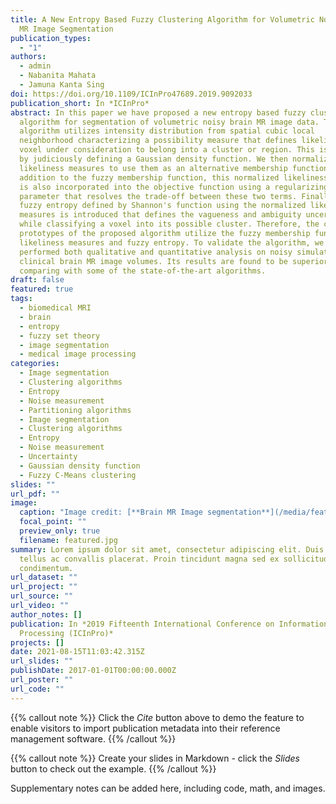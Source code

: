 ```yaml
---
title: A New Entropy Based Fuzzy Clustering Algorithm for Volumetric Noisy Brain
  MR Image Segmentation
publication_types:
  - "1"
authors:
  - admin
  - Nabanita Mahata
  - Jamuna Kanta Sing
doi: https://doi.org/10.1109/ICInPro47689.2019.9092033
publication_short: In *ICInPro*
abstract: In this paper we have proposed a new entropy based fuzzy clustering
  algorithm for segmentation of volumetric noisy brain MR image data. The
  algorithm utilizes intensity distribution from spatial cubic local
  neighborhood characterizing a possibility measure that defines likeliness of a
  voxel under consideration to belong into a cluster or region. This is realized
  by judiciously defining a Gaussian density function. We then normalized these
  likeliness measures to use them as an alternative membership function. In
  addition to the fuzzy membership function, this normalized likeliness measure
  is also incorporated into the objective function using a regularizing
  parameter that resolves the trade-off between these two terms. Finally, a
  fuzzy entropy defined by Shannon's function using the normalized likeliness
  measures is introduced that defines the vagueness and ambiguity uncertainty
  while classifying a voxel into its possible cluster. Therefore, the cluster
  prototypes of the proposed algorithm utilize the fuzzy membership functions,
  likeliness measures and fuzzy entropy. To validate the algorithm, we have
  performed both qualitative and quantitative analysis on noisy simulated and
  clinical brain MR image volumes. Its results are found to be superior while
  comparing with some of the state-of-the-art algorithms.
draft: false
featured: true
tags:
  - biomedical MRI
  - brain
  - entropy
  - fuzzy set theory
  - image segmentation
  - medical image processing
categories:
  - Image segmentation
  - Clustering algorithms
  - Entropy
  - Noise measurement
  - Partitioning algorithms
  - Image segmentation
  - Clustering algorithms
  - Entropy
  - Noise measurement
  - Uncertainty
  - Gaussian density function
  - Fuzzy C-Means clustering
slides: ""
url_pdf: ""
image:
  caption: "Image credit: [**Brain MR Image segmentation**](/media/featured.jpg)"
  focal_point: ""
  preview_only: true
  filename: featured.jpg
summary: Lorem ipsum dolor sit amet, consectetur adipiscing elit. Duis posuere
  tellus ac convallis placerat. Proin tincidunt magna sed ex sollicitudin
  condimentum.
url_dataset: ""
url_project: ""
url_source: ""
url_video: ""
author_notes: []
publication: In *2019 Fifteenth International Conference on Information
  Processing (ICInPro)*
projects: []
date: 2021-08-15T11:03:42.315Z
url_slides: ""
publishDate: 2017-01-01T00:00:00.000Z
url_poster: ""
url_code: ""
---
```

{{% callout note %}}
Click the *Cite* button above to demo the feature to enable visitors to import publication metadata into their reference management software.
{{% /callout %}}

{{% callout note %}}
Create your slides in Markdown - click the *Slides* button to check out the example.
{{% /callout %}}

Supplementary notes can be added here, including code, math, and images.